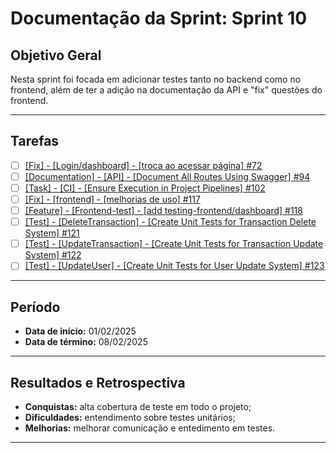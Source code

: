 # Documentação da Sprint: Sprint 10

## Objetivo Geral
Nesta sprint foi focada em adicionar testes tanto no backend como no frontend, além de ter a adição na documentação da API e "fix" questões do frontend.

---

## Tarefas  

- [ ] [[Fix] - [Login/dashboard] - [troca ao acessar página] #72](https://github.com/unb-mds/2024-2-SuaFinanca/issues/72)
- [ ] [[Documentation] - [API] - [Document All Routes Using Swagger] #94](https://github.com/unb-mds/2024-2-SuaFinanca/issues/94)
- [ ] [[Task] - [CI] - [Ensure Execution in Project Pipelines] #102](https://github.com/unb-mds/2024-2-SuaFinanca/issues/102)
- [ ] [[Fix] - [frontend] - [melhorias de uso] #117](https://github.com/unb-mds/2024-2-SuaFinanca/issues/117)
- [ ] [[Feature] - [Frontend-test] - [add testing-frontend/dashboard] #118](https://github.com/unb-mds/2024-2-SuaFinanca/issues/118)
- [ ] [[Test] - [DeleteTransaction] - [Create Unit Tests for Transaction Delete System] #121](https://github.com/unb-mds/2024-2-SuaFinanca/issues/121)
- [ ] [[Test] - [UpdateTransaction] - [Create Unit Tests for Transaction Update System] #122](https://github.com/unb-mds/2024-2-SuaFinanca/issues/122)
- [ ] [[Test] - [UpdateUser] - [Create Unit Tests for User Update System] #123](https://github.com/unb-mds/2024-2-SuaFinanca/issues/123)

---

## Período
- **Data de início:** 01/02/2025  
- **Data de término:** 08/02/2025  

---

## Resultados e Retrospectiva

- **Conquistas:** alta cobertura de teste em todo o projeto; 
- **Dificuldades:** entendimento sobre testes unitários;
- **Melhorias:** melhorar comunicação e entedimento em testes.

---
